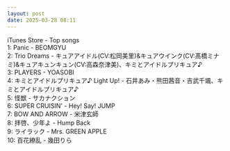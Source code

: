 ```yaml
---
layout: post
date: 2025-03-28 08:11
---
```


iTunes Store - Top songs<br />
1: Panic - BEOMGYU<br />
2: Trio Dreams - キュアアイドル(CV:松岡美里)&キュアウインク(CV:髙橋ミナミ)&キュアキュンキュン(CV:高森奈津美)、キミとアイドルプリキュア♪<br />
3: PLAYERS - YOASOBI<br />
4: キミとアイドルプリキュア♪ Light Up! - 石井あみ・熊田茜音・吉武千颯、キミとアイドルプリキュア♪<br />
5: 怪獣 - サカナクション<br />
6: SUPER CRUISIN' - Hey! Say! JUMP<br />
7: BOW AND ARROW - 米津玄師<br />
8: 拝啓、少年よ - Hump Back<br />
9: ライラック - Mrs. GREEN APPLE<br />
10: 百花繚乱 - 幾田りら<br />
